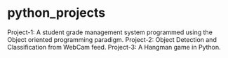 # python_projects
Project-1: A student grade management system programmed using the Object oriented programming paradigm.
Project-2: Object Detection and Classification from WebCam feed.
Project-3: A Hangman game in Python.
